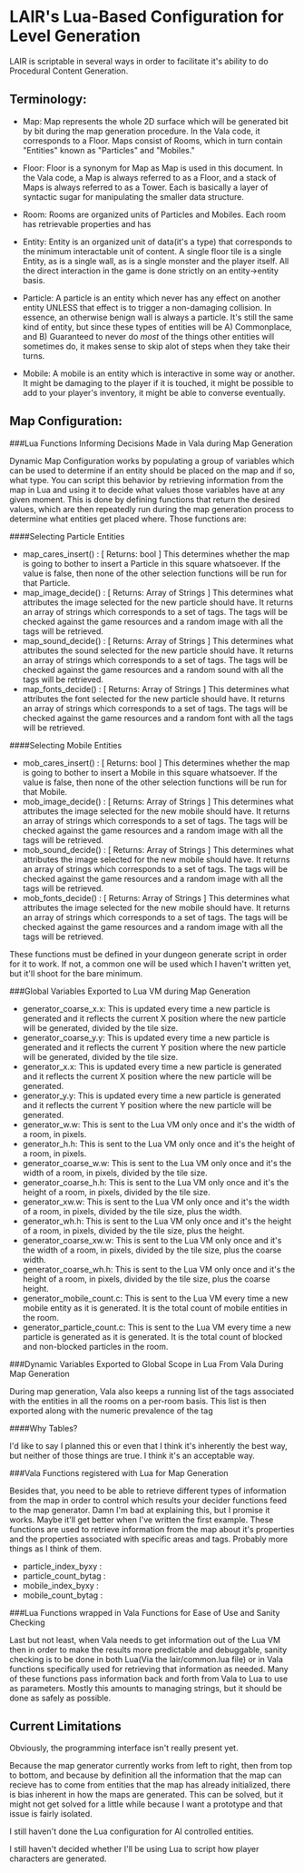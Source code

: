 LAIR's Lua-Based Configuration for Level Generation
===================================================

LAIR is scriptable in several ways in order to facilitate it's ability to do
Procedural Content Generation.

Terminology:
------------

  * Map: Map represents the whole 2D surface which will be generated bit by
  bit during the map generation procedure. In the Vala code, it corresponds to
  a Floor. Maps consist of Rooms, which in turn contain "Entities" known as
  "Particles" and "Mobiles."

  * Floor: Floor is a synonym for Map as Map is used in this document. In the
  Vala code, a Map is always referred to as a Floor, and a stack of Maps is
  always referred to as a Tower. Each is basically a layer of syntactic sugar
  for manipulating the smaller data structure.

  * Room: Rooms are organized units of Particles and Mobiles. Each room has
  retrievable properties and has

  * Entity: Entity is an organized unit of data(it's a type) that corresponds to
  the minimum interactable unit of content. A single floor tile is a single
  Entity, as is a single wall, as is a single monster and the player itself. All
  the direct interaction in the game is done strictly on an entity->entity
  basis.

  * Particle: A particle is an entity which never has any effect on another
  entity UNLESS that effect is to trigger a non-damaging collision. In essence,
  an otherwise benign wall is always a particle. It's still the same kind of
  entity, but since these types of entities will be A) Commonplace, and
  B) Guaranteed to never do *most* of the things other entities will sometimes
  do, it makes sense to skip alot of steps when they take their turns.

  * Mobile: A mobile is an entity which is interactive in some way or another.
  It might be damaging to the player if it is touched, it might be possible to
  add to your player's inventory, it might be able to converse eventually.


Map Configuration:
------------------

###Lua Functions Informing Decisions Made in Vala during Map Generation

Dynamic Map Configuration works by populating a group of variables which can
be used to determine if an entity should be placed on the map and if so, what
type. You can script this behavior by retrieving information from the map in
Lua and using it to decide what values those variables have at any given moment.
This is done by defining functions that return the desired values, which are
then repeatedly run during the map generation process to determine what
entities get placed where. Those functions are:

####Selecting Particle Entities

  * map\_cares\_insert() : \[ Returns: bool \] This determines whether the map
  is going to bother to insert a Particle in this square whatsoever. If the
  value is false, then none of the other selection functions will be run for
  that Particle.
  * map\_image\_decide() : \[ Returns: Array of Strings \] This determines what
  attributes the image selected for the new particle should have. It returns an
  array of strings which corresponds to a set of tags. The tags will be checked
  against the game resources and a random image with all the tags will be
  retrieved.
  * map\_sound\_decide() : \[ Returns: Array of Strings \] This determines what
  attributes the sound selected for the new particle should have. It returns an
  array of strings which corresponds to a set of tags. The tags will be checked
  against the game resources and a random sound with all the tags will be
  retrieved.
  * map\_fonts\_decide() : \[ Returns: Array of Strings \] This determines what
  attributes the font selected for the new particle should have. It returns an
  array of strings which corresponds to a set of tags. The tags will be checked
  against the game resources and a random font with all the tags will be
  retrieved.

####Selecting Mobile Entities

  * mob\_cares\_insert() : \[ Returns: bool \] This determines whether the map
  is going to bother to insert a Mobile in this square whatsoever. If the value
  is false, then none of the other selection functions will be run for that
  Mobile.
  * mob\_image\_decide() : \[ Returns: Array of Strings \] This determines what
  attributes the image selected for the new mobile should have. It returns an
  array of strings which corresponds to a set of tags. The tags will be checked
  against the game resources and a random image with all the tags will be
  retrieved.
  * mob\_sound\_decide() : \[ Returns: Array of Strings \] This determines what
  attributes the image selected for the new mobile should have. It returns an
  array of strings which corresponds to a set of tags. The tags will be checked
  against the game resources and a random image with all the tags will be
  retrieved.
  * mob\_fonts\_decide() : \[ Returns: Array of Strings \] This determines what
  attributes the image selected for the new mobile should have. It returns an
  array of strings which corresponds to a set of tags. The tags will be checked
  against the game resources and a random image with all the tags will be
  retrieved.

These functions must be defined in your dungeon generate script in order for it
to work. If not, a common one will be used which I haven't written yet, but
it'll shoot for the bare minimum.

###Global Variables Exported to Lua VM during Map Generation

  * generator\_coarse\_x.x: This is updated every time a new particle is
  generated and it reflects the current X position where the new particle will
  be generated, divided by the tile size.
  * generator\_coarse\_y.y: This is updated every time a new particle is
  generated and it reflects the current Y position where the new particle will
  be generated, divided by the tile size.
  * generator\_x.x: This is updated every time a new particle is generated and
  it reflects the current X position where the new particle will be generated.
  * generator\_y.y: This is updated every time a new particle is generated and
  it reflects the current Y position where the new particle will be generated.
  * generator\_w.w: This is sent to the Lua VM only once and it's the width of
  a room, in pixels.
  * generator\_h.h: This is sent to the Lua VM only once and it's the height of
  a room, in pixels.
  * generator\_coarse\_w.w: This is sent to the Lua VM only once and it's the
  width of a room, in pixels, divided by the tile size.
  * generator\_coarse\_h.h: This is sent to the Lua VM only once and it's the
  height of a room, in pixels, divided by the tile size.
  * generator\_xw.w: This is sent to the Lua VM only once and it's the width of
  a room, in pixels, divided by the tile size, plus the width.
  * generator\_wh.h: This is sent to the Lua VM only once and it's the height of
  a room, in pixels, divided by the tile size, plus the height.
  * generator\_coarse\_xw.w: This is sent to the Lua VM only once and it's the
  width of a room, in pixels, divided by the tile size, plus the coarse width.
  * generator\_coarse\_wh.h: This is sent to the Lua VM only once and it's the
  height of a room, in pixels, divided by the tile size, plus the coarse height.
  * generator\_mobile\_count.c: This is sent to the Lua VM every time a new
  mobile entity as it is generated. It is the total count of mobile entities in
  the room.
  * generator\_particle\_count.c: This is sent to the Lua VM every time a new
  particle is generated as it is generated. It is the total count of blocked and
  non-blocked particles in the room.

###Dynamic Variables Exported to Global Scope in Lua From Vala During Map Generation

During map generation, Vala also keeps a running list of the tags associated
with the entities in all the rooms on a per-room basis. This list is then
exported along with the numeric prevalence of the tag

####Why Tables?

I'd like to say I planned this or even that I think it's inherently the best
way, but neither of those things are true. I think it's an acceptable way.

###Vala Functions registered with Lua for Map Generation

Besides that, you need to be able to retrieve different types of information
from the map in order to control which results your decider functions feed to
the map generator. Damn I'm bad at explaining this, but I promise it works.
Maybe it'll get better when I've written the first example. These functions are
used to retrieve information from the map about it's properties and the
properties associated with specific areas and tags. Probably more things as I
think of them.

  * particle\_index\_byxy :
  * particle\_count\_bytag :
  * mobile\_index\_byxy :
  * mobile\_count\_bytag :

###Lua Functions wrapped in Vala Functions for Ease of Use and Sanity Checking

Last but not least, when Vala needs to get information out of the Lua VM then
in order to make the results more predictable and debuggable, sanity checking
is to be done in both Lua(Via the lair/common.lua file) or in Vala functions
specifically used for retrieving that information as needed. Many of these
functions pass information back and forth from Vala to Lua to use as parameters.
Mostly this amounts to managing strings, but it should be done as safely as
possible.

Current Limitations
-------------------

Obviously, the programming interface isn't really present yet.

Because the map generator currently works from left to right, then from top to
bottom, and because by definition all the information that the map can recieve
has to come from entities that the map has already initialized, there is bias
inherent in how the maps are generated. This can be solved, but it might not get
solved for a little while because I want a prototype and that issue is fairly
isolated.

I still haven't done the Lua configuration for AI controlled entities.

I still haven't decided whether I'll be using Lua to script how player
characters are generated.
